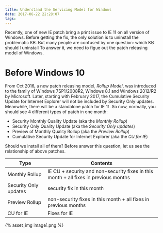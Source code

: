 ```yaml
---
title: Understand the Servicing Model for Windows
date: 2017-06-22 22:28:07
tags:
---
```

Recently, one of new IE patch bring a print issue to IE 11 on all version of Windows. Before getting the fix, the only solution is to uninstall the problematic KB. But many people are confused by one question: which KB should I uninstall To answer it, we need to figue out the patch releasing model of Windows.
<!-- more --> 
# Before Windows 10
From Oct 2016, a new patch releasing model, *Rollup Model*, was introduced to the family of Windows 7SP1/2008R2, Windows 8.1 and Windows 2012/R2 by Microsoft. Later, starting with February 2017, the Cumulative Security Update for Internet Explorer will not be included by Security Only updates. Meanwhile, there will be a standalone patch for IE 11. So now, normally, you should see 4 different types of patch in one month:
* Security Monthly Quality Update (aka the *Monthly Rollup*)
* Security Only Quality Update (aka the *Security Only updates*)
* Preview of Monthly Quality Rollup (aka the *Preview Rollup*)
* Cumulative Security Update for Internet Explorer (aka the *CU for IE*)

Should we install all of them?
Before answer this question, let us see the relationship of above patches.

| Type                  | Contents                                                                             |
|-----------------------|--------------------------------------------------------------------------------------|
| Monthly Rollup        | IE CU + security and non-security fixes in this month + all fixes in previous months |
| Security Only updates | security fix in this month                                                           |
| Preview Rollup        | non-security fixes in this month +  all fixes in previous months                     |
| CU for IE             | Fixes for IE                                                                         |

{% asset_img image1.png %}